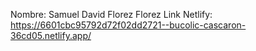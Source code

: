 Nombre: Samuel David Florez Florez
Link Netlify: https://6601cbc95792d72f02dd2721--bucolic-cascaron-36cd05.netlify.app/